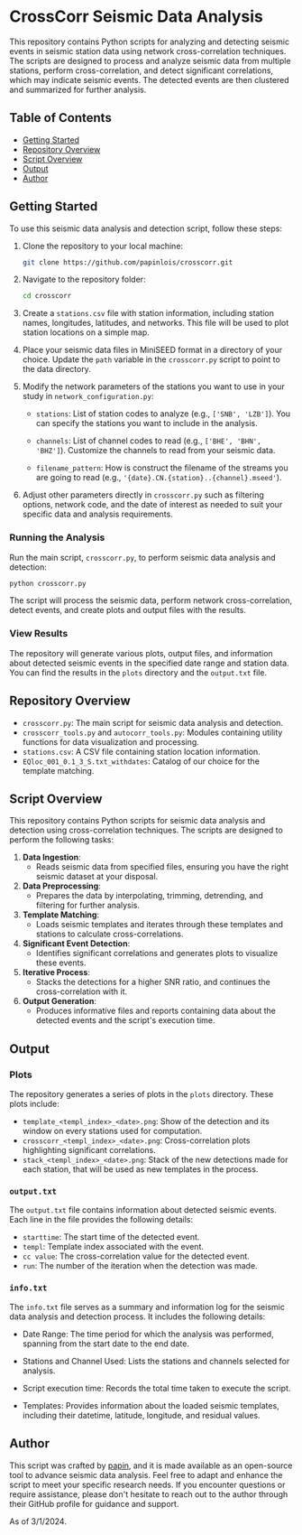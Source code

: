 ﻿# CrossCorr Seismic Data Analysis

This repository contains Python scripts for analyzing and detecting seismic events in seismic station data using network cross-correlation techniques. The scripts are designed to process and analyze seismic data from multiple stations, perform cross-correlation, and detect significant correlations, which may indicate seismic events. The detected events are then clustered and summarized for further analysis.

## Table of Contents
- [Getting Started](#getting-started)
- [Repository Overview](#repository-overview)
- [Script Overview](#script-overview)
- [Output](#output)
- [Author](#author)

## Getting Started

To use this seismic data analysis and detection script, follow these steps:

1. Clone the repository to your local machine:

   ```bash
   git clone https://github.com/papinlois/crosscorr.git
   ```

2. Navigate to the repository folder:

   ```bash
   cd crosscorr
   ```

3. Create a `stations.csv` file with station information, including station names, longitudes, latitudes, and networks. This file will be used to plot station locations on a simple map.

4. Place your seismic data files in MiniSEED format in a directory of your choice. Update the `path` variable in the `crosscorr.py` script to point to the data directory. 

5. Modify the network parameters of the stations you want to use in your study in `network_configuration.py`:

   - `stations`: List of station codes to analyze (e.g., `['SNB', 'LZB']`). You can specify the stations you want to include in the analysis.

   - `channels`: List of channel codes to read (e.g., `['BHE', 'BHN', 'BHZ']`). Customize the channels to read from your seismic data.
 
   - `filename_pattern`: How is construct the filename of the streams you are going to read (e.g., `'{date}.CN.{station}..{channel}.mseed'`).

6. Adjust other parameters directly in `crosscorr.py` such as filtering options, network code, and the date of interest as needed to suit your specific data and analysis requirements.

### Running the Analysis

Run the main script, `crosscorr.py`, to perform seismic data analysis and detection:

```bash
python crosscorr.py
```

The script will process the seismic data, perform network cross-correlation, detect events, and create plots and output files with the results.

### View Results

The repository will generate various plots, output files, and information about detected seismic events in the specified date range and station data. You can find the results in the `plots` directory and the `output.txt` file.

## Repository Overview

- `crosscorr.py`: The main script for seismic data analysis and detection.
- `crosscorr_tools.py` and `autocorr_tools.py`: Modules containing utility functions for data visualization and processing.
- `stations.csv`: A CSV file containing station location information.
- `EQloc_001_0.1_3_S.txt_withdates`: Catalog of our choice for the template matching.

## Script Overview

This repository contains Python scripts for seismic data analysis and detection using cross-correlation techniques. The scripts are designed to perform the following tasks:

1. **Data Ingestion**:
   - Reads seismic data from specified files, ensuring you have the right seismic dataset at your disposal.
2. **Data Preprocessing**:
   - Prepares the data by interpolating, trimming, detrending, and filtering for further analysis.
3. **Template Matching**:
   - Loads seismic templates and iterates through these templates and stations to calculate cross-correlations.
4. **Significant Event Detection**:
   - Identifies significant correlations and generates plots to visualize these events.
5. **Iterative Process**:
	- Stacks the detections for a higher SNR ratio, and continues the cross-correlation with it.
6. **Output Generation**:
   - Produces informative files and reports containing data about the detected events and the script's execution time.

## Output

### Plots

The repository generates a series of plots in the `plots` directory. These plots include:

-  `template_<templ_index>_<date>.png`: Show of the detection and its window on every stations used for computation. 
-  `crosscorr_<templ_index>_<date>.png`: Cross-correlation plots highlighting significant correlations. 
- `stack_<templ_index>_<date>.png`: Stack of the new detections made for each station, that will be used as new templates in the process.

### `output.txt`

The `output.txt` file contains information about detected seismic events. Each line in the file provides the following details:

- `starttime`: The start time of the detected event.
- `templ`: Template index associated with the event.
- `cc value`: The cross-correlation value for the detected event.
- `run`: The number of the iteration when the detection was made.

### `info.txt`

The `info.txt` file serves as a summary and information log for the seismic data analysis and detection process. It includes the following details:

- Date Range: The time period for which the analysis was performed, spanning from the start date to the end date.

- Stations and Channel Used: Lists the stations and channels selected for analysis.

- Script execution time: Records the total time taken to execute the script.

- Templates: Provides information about the loaded seismic templates, including their datetime, latitude, longitude, and residual values.

## Author

This script was crafted by [papin](https://github.com/papin), and it is made available as an open-source tool to advance seismic data analysis. Feel free to adapt and enhance the script to meet your specific research needs. If you encounter questions or require assistance, please don't hesitate to reach out to the author through their GitHub profile for guidance and support.

As of 3/1/2024.

